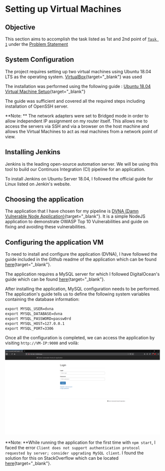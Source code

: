 # Setting up Virtual Machines

## Objective

This section aims to accomplish the task listed as 1st and 2nd point of [`Task 1`](../problem-statement/#task-1) under the [Problem Statement](../problem-statement)

## System Configuration

The project requires setting up two virtual machines using Ubuntu 18.04 LTS as the operating system. [VirtualBox](https://www.virtualbox.org/){target="_blank"} was used  

The installation was performed using the following guide : [Ubuntu 18.04 Virtual Machine Setup](https://codebots.com/library/techies/ubuntu-18-04-virtual-machine-setup){target="_blank"}

The guide was sufficient and covered all the required steps including installation of OpenSSH server. 

**Note: ** The network adapters were set to Bridged mode in order to allow independent IP assignment on my router itself. This allows me to access the servers via SSH and via a browser on the host machine and allows the Virtual Machines to act as real machines from a network point of view.

## Installing Jenkins

Jenkins is the leading open-source automation server. We will be using this tool to build our Continuos Integration (CI) pipeline for an application.

To install Jenkins on Ubuntu Server 18.04, I followed the official guide for Linux listed on Jenkin's website.

## Choosing the application

The application that I have chosen for my pipeline is [DVNA (Damn Vulnerable Node Application)](https://github.com/appsecco/dvna){target="_blank"}. It is a simple NodeJS application to demonstrate OWASP Top 10 Vulnerabilities and guide on fixing and avoiding these vulnerabilities. 

## Configuring the application VM

To need to install and configure the application (DVNA), I have followed the guide included in the Github readme of the application which can be found [here](https://github.com/appsecco/dvna#manual-setup){target="_blank"}.

The application requires a MySQL server for which I followed DigitalOcean's guide which can be found [here](https://www.digitalocean.com/community/tutorials/how-to-install-mysql-on-ubuntu-18-04){target="_blank"}.

After installing the application, MySQL configuration needs to be performed. The application's guide tells us to define the following system variables containing the database information:

```
export MYSQL_USER=dvna
export MYSQL_DATABASE=dvna
export MYSQL_PASSWORD=passw0rd
export MYSQL_HOST=127.0.0.1
export MYSQL_PORT=3306
```

Once all the configuration is completed, we can access the application by visiting `http://VM-IP:9000` and voilà:

![DVNA Deployed!](images/DVNA.png)

**Note: **While running the application for the first time with `npm start`, I faced the error `Client does not support authentication protocol requested by server; consider upgrading MySQL client`. I found the solution for this on StackOverflow which can be located [here](https://stackoverflow.com/questions/50093144/mysql-8-0-client-does-not-support-authentication-protocol-requested-by-server){target="_blank"}. 
